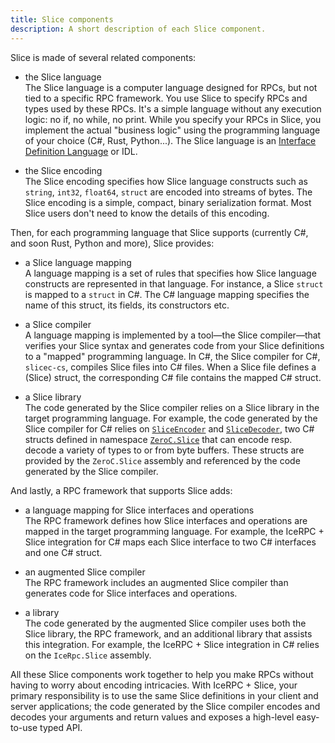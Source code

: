 ```yaml
---
title: Slice components
description: A short description of each Slice component.
---
```


Slice is made of several related components:

- the Slice language\
The Slice language is a computer language designed for RPCs, but not tied to a specific RPC framework. You use Slice to
specify RPCs and types used by these RPCs. It's a simple language without any execution logic: no if, no while, no
print. While you specify your RPCs in Slice, you implement the actual "business logic" using the programming language of
your choice (C#, Rust, Python...). The Slice language is an [Interface Definition Language][idl] or IDL.

- the Slice encoding\
The Slice encoding specifies how Slice language constructs such as `string`, `int32`, `float64`, `struct` are encoded
into streams of bytes. The Slice encoding is a simple, compact, binary serialization format. Most Slice users don't need
to know the details of this encoding.

Then, for each programming language that Slice supports (currently C#, and soon Rust, Python and more), Slice provides:

- a Slice language mapping\
A language mapping is a set of rules that specifies how Slice language constructs are represented in that language.
For instance, a Slice `struct` is mapped to a `struct` in C#. The C# language mapping specifies the name of this struct,
its fields, its constructors etc.

- a Slice compiler\
A language mapping is implemented by a tool—the Slice compiler—that verifies your Slice syntax and generates code from
your Slice definitions to a "mapped" programming language. In C#, the Slice compiler for C#, `slicec-cs`, compiles Slice
files into C# files. When a Slice file defines a (Slice) struct, the corresponding C# file contains the mapped C#
struct.

- a Slice library\
The code generated by the Slice compiler relies on a Slice library in the target programming language. For example, the
code generated by the Slice compiler for C# relies on [`SliceEncoder`][slice-encoder] and
[`SliceDecoder`][slice-decoder], two C# structs defined in namespace [`ZeroC.Slice`][namespace] that can encode resp.
decode a variety of types to or from byte buffers. These structs are provided by the `ZeroC.Slice` assembly and
referenced by the code generated by the Slice compiler.

And lastly, a RPC framework that supports Slice adds:

- a language mapping for Slice interfaces and operations\
The RPC framework defines how Slice interfaces and operations are mapped in the target programming language. For
example, the IceRPC + Slice integration for C# maps each Slice interface to two C# interfaces and one C# struct.

- an augmented Slice compiler\
The RPC framework includes an augmented Slice compiler than generates code for Slice interfaces and operations.

- a library\
The code generated by the augmented Slice compiler uses both the Slice library, the RPC framework, and an additional
library that assists this integration. For example, the IceRPC + Slice integration in C# relies on the `IceRpc.Slice`
assembly.

All these Slice components work together to help you make RPCs without having to worry about encoding intricacies. With
IceRPC + Slice, your primary responsibility is to use the same Slice definitions in your client and server applications;
the code generated by the Slice compiler encodes and decodes your arguments and return values and exposes a high-level
easy-to-use typed API.

[idl]: https://en.wikipedia.org/wiki/Interface_description_language
[namespace]: csharp:ZeroC.Slice
[slice-decoder]: csharp:ZeroC.Slice.SliceDecoder
[slice-encoder]: csharp:ZeroC.Slice.SliceEncoder
